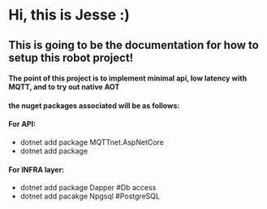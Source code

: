# Hi, this is Jesse :)
## This is going to be the documentation for how to setup this robot project!

#### The point of this project is to implement minimal api, low latency with MQTT, and to try out native AOT

#### the nuget packages associated will be as follows:
#### For API:
- dotnet add package MQTTnet.AspNetCore
- dotnet add package

#### For INFRA layer:
- dotnet add package Dapper #Db access
- dotnet add pacakge Npgsql #PostgreSQL

